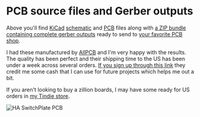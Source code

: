 # PCB source files and Gerber outputs

Above you'll find [KiCad](http://kicad-pcb.org/) [schematic](https://github.com/aderusha/HASwitchPlate/blob/master/PCB/HASwitchPlate.sch) and [PCB](https://github.com/aderusha/HASwitchPlate/blob/master/PCB/HASwitchPlate.kicad_pcb) files along with [a ZIP bundle containing complete gerber outputs](https://github.com/aderusha/HASwitchPlate/raw/master/PCB/HASwitchPlate.gerbers.zip) ready to send to [your favorite PCB shop](https://www.allpcb.com/?Mb_InviteId=34099).

I had these manufactured by [AllPCB](https://www.allpcb.com/?Mb_InviteId=34099) and I'm very happy with the results.  The quality has been perfect and their shipping time to the US has been under a week across several orders.  [If you sign up through this link](https://www.allpcb.com/?Mb_InviteId=34099)  they credit me some cash that I can use for future projects which helps me out a bit.

If you aren't looking to buy a zillion boards, I may have some ready for US orders in [my Tindie store](https://www.tindie.com/products/luma/ha-switchplate-hasp-pcb/).

![HA SwitchPlate PCB](https://github.com/aderusha/HASwitchPlate/blob/master/Documentation/Images/HASP_PCB_Front_and_Back.png?raw=true)
